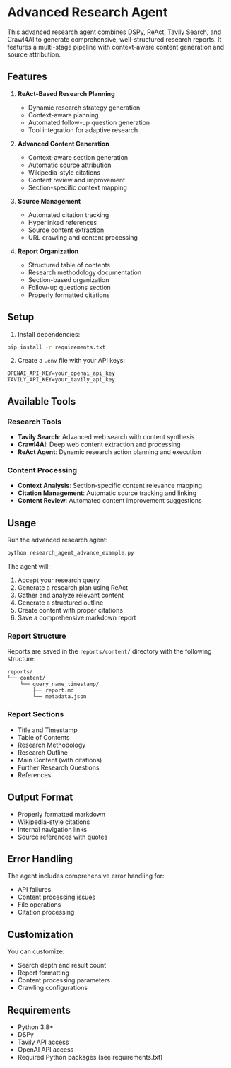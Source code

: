 # Advanced Research Agent

This advanced research agent combines DSPy, ReAct, Tavily Search, and Crawl4AI to generate comprehensive, well-structured research reports. It features a multi-stage pipeline with context-aware content generation and source attribution.

## Features

1. **ReAct-Based Research Planning**

   - Dynamic research strategy generation
   - Context-aware planning
   - Automated follow-up question generation
   - Tool integration for adaptive research

2. **Advanced Content Generation**

   - Context-aware section generation
   - Automatic source attribution
   - Wikipedia-style citations
   - Content review and improvement
   - Section-specific context mapping

3. **Source Management**

   - Automated citation tracking
   - Hyperlinked references
   - Source content extraction
   - URL crawling and content processing

4. **Report Organization**
   - Structured table of contents
   - Research methodology documentation
   - Section-based organization
   - Follow-up questions section
   - Properly formatted citations

## Setup

1. Install dependencies:

```bash
pip install -r requirements.txt
```

2. Create a `.env` file with your API keys:

```
OPENAI_API_KEY=your_openai_api_key
TAVILY_API_KEY=your_tavily_api_key
```

## Available Tools

### Research Tools

- **Tavily Search**: Advanced web search with content synthesis
- **Crawl4AI**: Deep web content extraction and processing
- **ReAct Agent**: Dynamic research action planning and execution

### Content Processing

- **Context Analysis**: Section-specific content relevance mapping
- **Citation Management**: Automatic source tracking and linking
- **Content Review**: Automated content improvement suggestions

## Usage

Run the advanced research agent:

```bash
python research_agent_advance_example.py
```

The agent will:

1. Accept your research query
2. Generate a research plan using ReAct
3. Gather and analyze relevant content
4. Generate a structured outline
5. Create content with proper citations
6. Save a comprehensive markdown report

### Report Structure

Reports are saved in the `reports/content/` directory with the following structure:

```
reports/
└── content/
    └── query_name_timestamp/
        ├── report.md
        └── metadata.json
```

### Report Sections

- Title and Timestamp
- Table of Contents
- Research Methodology
- Research Outline
- Main Content (with citations)
- Further Research Questions
- References

## Output Format

- Properly formatted markdown
- Wikipedia-style citations
- Internal navigation links
- Source references with quotes

## Error Handling

The agent includes comprehensive error handling for:

- API failures
- Content processing issues
- File operations
- Citation processing

## Customization

You can customize:

- Search depth and result count
- Report formatting
- Content processing parameters
- Crawling configurations

## Requirements

- Python 3.8+
- DSPy
- Tavily API access
- OpenAI API access
- Required Python packages (see requirements.txt)
